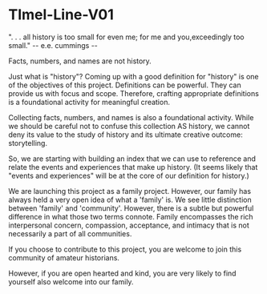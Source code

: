 # TImel-Line-V01

". . . all history is too small for even me;
for me and you,exceedingly too small."  -- e.e. cummings --

Facts, numbers, and names are not history.  

Just what is "history"?  Coming up with a good definition for "history" is one of the objectives of this project.  Definitions can be powerful.  They can provide us with focus and scope.  Therefore, crafting appropriate definitions is a foundational activity for meaningful creation.

Collecting facts, numbers, and names is also a foundational activity.  While we should be careful not to confuse this collection AS history, we cannot deny its value to the study of history and its ultimate creative outcome: storytelling.

So, we are starting with building an index that we can use to reference and relate the events and experiences that make up history.  (It seems likely that "events and experiences" will be at the core of our definition for history.)

We are launching this project as a family project.  However, our family has always held a very open idea of what a 'family' is.  We see little distinction between 'family' and 'community'.  However, there is a subtle but powerful difference in what those two terms connote.  Family encompasses the rich interpersonal concern, compassion, acceptance, and intimacy that is not necessarily a part of all communities.

If you choose to contribute to this project, you are welcome to join this community of amateur historians.  

However, if you are open hearted and kind, you are very likely to find yourself also welcome into our family.

